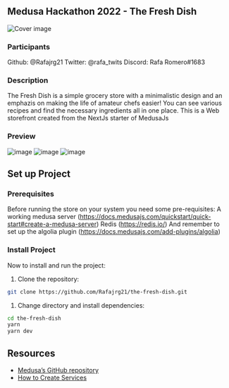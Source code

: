 ## Medusa Hackathon 2022 - The Fresh Dish

![Cover image](https://user-images.githubusercontent.com/36615882/197420065-c108218b-cd98-4856-8558-9b0049c3ec01.png)

### Participants

Github: @Rafajrg21
Twitter: @rafa_twits
Discord: Rafa Romero#1683

### Description

The Fresh Dish is a simple grocery store with a minimalistic design and an emphazis on making the life of amateur chefs easier! You can see various recipes and find the necessary ingredients all in one place. This is a Web storefront created from the NextJs starter of MedusaJs

### Preview

![image](https://user-images.githubusercontent.com/36615882/197420437-b8625846-dd8e-480b-b091-14319fba630d.png)
![image](https://user-images.githubusercontent.com/36615882/197420465-de2b8219-dcae-4258-9d11-bffc22f8ace1.png)
![image](https://user-images.githubusercontent.com/36615882/197420478-d3f4567d-5e3d-4121-acef-35be02f76956.png)

## Set up Project

### Prerequisites

Before running the store on your system you need some pre-requisites:
    A working medusa server (https://docs.medusajs.com/quickstart/quick-start#create-a-medusa-server)
    Redis (https://redis.io/)
    And remember to set up the algolia plugin (https://docs.medusajs.com/add-plugins/algolia) 

### Install Project

Now to install and run the project:

1. Clone the repository:

```bash
git clone https://github.com/Rafajrg21/the-fresh-dish.git
```

1. Change directory and install dependencies:

```bash
cd the-fresh-dish 
yarn
yarn dev
```

## Resources

- [Medusa’s GitHub repository](https://github.com/medusajs/medusa)
- [How to Create Services](https://docs.medusajs.com/advanced/backend/services/create-service)
